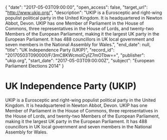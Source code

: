 {
  "date": "2017-05-03T09:00:00", 
  "open_access": false, 
  "target_url": "http://www.ukip.org/", 
  "description": "UKIP is a Eurosceptic and right-wing populist political party in the United Kingdom. It is headquartered in Newton Abbot, Devon. UKIP has one Member of Parliament in the House of Commons, three representatives in the House of Lords, and twenty-two Members of the European Parliament, making it the largest UK party in the European Parliament. It has 488 councillors in UK local government and seven members in the National Assembly for Wales.", 
  "end_date": null, 
  "title": "UK Independence Party (UKIP)", 
  "record_id": "20170503T090000/F/3mC8KWcmolCyIZ7mOTbw==", 
  "publisher": "ukip.org", 
  "start_date": "2017-05-03T09:00:00Z", 
  "subject": "European Parliament Elections 2014"
}

# UK Independence Party (UKIP)

UKIP is a Eurosceptic and right-wing populist political party in the United Kingdom. It is headquartered in Newton Abbot, Devon. UKIP has one Member of Parliament in the House of Commons, three representatives in the House of Lords, and twenty-two Members of the European Parliament, making it the largest UK party in the European Parliament. It has 488 councillors in UK local government and seven members in the National Assembly for Wales.